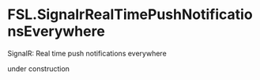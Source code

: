 # FSL.SignalrRealTimePushNotificationsEverywhere
SignalR: Real time push notifications everywhere

under construction